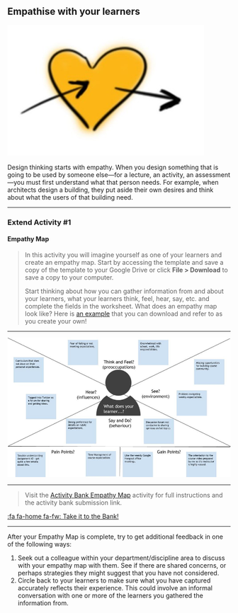 ## Empathise with your learners

![](images/empathy.jpg ":size=50%")

Design thinking starts with empathy. When you design something that is going to be used by someone else—for a lecture, an activity, an assessment—you must first understand what that person needs. For example, when architects design a building, they put aside their own desires and think about what the users of that building need.

* * *

### Extend Activity #1
#### Empathy Map
>
> In this activity you will imagine yourself as one of your learners and create an empathy map. Start by accessing the template and save a copy of the template to your Google Drive or click **File > Download** to save a copy to your computer.
>
> Start thinking about how you can gather information from and about your learners, what your learners think, feel, hear, say, etc. and complete the fields in the worksheet. What does an empathy map look like? Here is [an example](https://docs.google.com/drawings/d/1P4zUuZjbPqI1B2dLOtuVUltV0e433IgJu8gAz4LLamo/edit) that you can download and refer to as you create your own!

* * *

![An example of an empathy map](images/technologist-example.jpg)

* * *

> Visit the [Activity Bank Empathy Map](https://elearn.waikato.ac.nz/mod/forum/view.php?id=1649795) activity for full instructions and the activity bank submission link.

[:fa fa-home fa-fw: Take it to the Bank!](https://elearn.waikato.ac.nz/mod/forum/view.php?id=1649795 ":class=button")

* * *

After your Empathy Map is complete, try to get additional feedback in one of the following ways:

1.  Seek out a colleague within your department/discipline area to discuss with your empathy map with them. See if there are shared concerns, or perhaps strategies they might suggest that you have not considered.
2.  Circle back to your learners to make sure what you have captured accurately reflects their experience. This could involve an informal conversation with one or more of the learners you gathered the information from.
